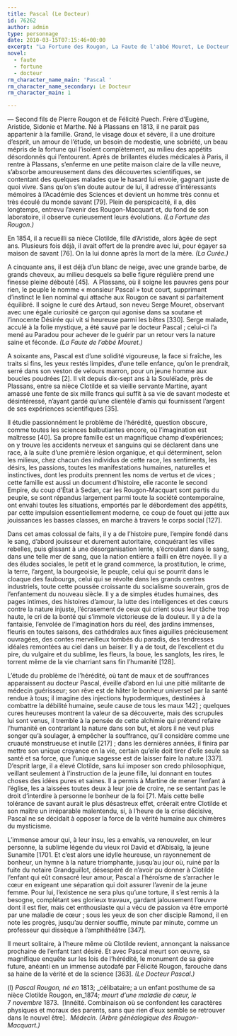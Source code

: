 ```yaml
---
title: Pascal (Le Docteur)
id: 76262
author: admin
type: personnage
date: 2010-03-15T07:15:46+00:00
excerpt: "La Fortune des Rougon, La Faute de l'abbé Mouret, Le Docteur Pascal"
novel:
  - faute
  - fortune
  - docteur
rm_character_name_main: 'Pascal '
rm_character_name_secondary: Le Docteur
rm_character_main: 1

---
```

— Second fils de Pierre Rougon et de Félicité Puech. Frère d&rsquo;Eugène, Aristide, Sidonie et Marthe. Né à Plassans en 1813, il ne parait pas appartenir à la famille. Grand, le visage doux et sévère, il a une droiture d&rsquo;esprit, un amour de l&rsquo;étude, un besoin de modestie, une sobriété, un beau mépris de la fortune qui l&rsquo;isolent complètement, au milieu des appétits désordonnés qui l&rsquo;entourent. Après de brillantes éludes médicales à Paris, il rentre à Plassans, s&rsquo;enferme en une petite maison claire de la ville neuve, s&rsquo;absorbe amoureusement dans des découvertes scientifiques, se contentant des quelques malades que le hasard lui envoie, gagnant juste de quoi vivre. Sans qu&rsquo;on s&rsquo;en doute autour de lui, il adresse d&rsquo;intéressants mémoires à l&rsquo;Académie des Sciences et devient un homme très connu et très écoulé du monde savant [79]. Plein de perspicacité, il a, dès longtemps, entrevu l&rsquo;avenir des Rougon-Macquart et, du fond de son laboratoire, il observe curieusement leurs évolutions. _(La Fortune des Rougon.)_

En 1854, il a recueilli sa nièce Clotilde, fille d&rsquo;Aristide, alors âgée de sept ans. Plusieurs fois déjà, il avait offert de la prendre avec lui, pour égayer sa maison de savant [76]. On la lui donne après la mort de la mère. _(La Curée.)_

A cinquante ans, il est déjà d&rsquo;un blanc de neige, avec une grande barbe, de grands cheveux, au milieu desquels sa belle figure régulière prend une finesse pleine débouté [45].  A Plassans, où il soigne les pauvres gens pour rien, le peuple le nomme « monsieur Pascal » tout court, supprimant d&rsquo;instinct le lien nominal qui attache aux Rougon ce savant si parfaitement équilibré. Il soigne le curé des Artaud, son neveu Serge Mouret, observant avec une égale curiosité ce garçon qui agonise dans sa soutane et l&rsquo;innocente Désirée qui vit si heureuse parmi les bêtes [330]. Serge malade, acculé à la folie mystique, a été sauvé par le docteur Pascal ; celui-ci l&rsquo;a mené au Paradou pour achever de le guérir par un retour vers la nature saine et féconde. _(La Faute de l&rsquo;abbé Mouret.)_

A soixante ans, Pascal est d&rsquo;une solidité vigoureuse, la face si fraîche, les traits si fins, les yeux restés limpides, d&rsquo;une telle enfance, qu&rsquo;on le prendrait, serré dans son veston de velours marron, pour un jeune homme aux boucles poudrées [2]. Il vit depuis dix-sept ans à la Souléïade, près de Plassans, entre sa nièce Clotilde et sa vieille servante Martine, ayant amassé une fente de six mille francs qui suffit à sa vie de savant modeste et désintéressé, n&rsquo;ayant gardé qu&rsquo;une clientèle d&rsquo;amis qui fournissent l&rsquo;argent de ses expériences scientifiques [35].

Il étudie passionnément le problème de l&rsquo;hérédité, question obscure, comme toutes les sciences balbutiantes encore, où l&rsquo;imagination est maîtresse [40]. Sa propre famille est un magnifique champ d&rsquo;expériences; on y trouve les accidents nerveux et sanguins qui se déclarent dans une race, à la suite d&rsquo;une première lésion organique, et qui déterminent, selon les milieux, chez chacun des individus de cette race, les sentiments, les désirs, les passions, toutes les manifestations humaines, naturelles et instinctives, dont les produits prennent les noms de vertus et de vices ; cette famille est aussi un document d&rsquo;histoire, elle raconte le second Empire, du coup d&rsquo;État à Sedan, car les Rougon-Macquart sont partis du peuple, se sont répandus largement parmi toute la société contemporaine, ont envahi toutes les situations, emportés par le débordement des appétits, par cette impulsion essentiellement moderne, ce coup de fouet qui jette aux jouissances les basses classes, en marche à travers !e corps social [127].

Dans cet amas colossal de faits, il y a de l&rsquo;histoire pure, l&rsquo;empire fondé dans le sang, d&rsquo;abord jouisseur et durement autoritaire, conquérant les villes rebelles, puis glissant à une désorganisation lente, s&rsquo;écroulant dans le sang, dans une telle mer de sang, que la nation entière a failli en être noyée. Il y a des éludes sociales, le petit et le grand commerce, la prostitution, le crime, la terre, l&rsquo;argent, la bourgeoisie, le peuple, celui qui se pourrit dans le cloaque des faubourgs, celui qui se révolte dans les grands centres industriels, toute cette poussée croissante du socialisme souverain, gros de l&rsquo;enfantement du nouveau siècle. Il y a de simples études humaines, des pages intimes, des histoires d&rsquo;amour, la lutte des intelligences et des cœurs contre la nature injuste, l&rsquo;écrasement de ceux qui crient sous leur tâche trop haute, le cri de la bonté qui s&rsquo;immole victorieuse de la douleur. II y a de la fantaisie, l&rsquo;envolée de l&rsquo;imagination hors du réel, des jardins immenses, fleuris en toutes saisons, des cathédrales aux fines aiguilles précieusement ouvragées, des contes merveilleux tombés du paradis, des tendresses idéales remontées au ciel dans un baiser. Il y a de tout, de l&rsquo;excellent et du pire, du vulgaire et du sublime, les fleurs, la boue, les sanglots, les rires, le torrent même de la vie charriant sans fin l&rsquo;humanité [128].

L&rsquo;étude du problème de l&rsquo;hérédité, où tant de maux et de souffrances apparaissent au docteur Pascal, éveille d&rsquo;abord en lui une pitié militante de médecin guérisseur; son rêve est de hâter le bonheur universel par la santé rendue à tous; il imagine des injections hypodermiques, destinées à combattre la débilité humaine, seule cause de tous les maux 142] ; quelques cures heureuses montrent la valeur de sa découverte, mais des scrupules lui sont venus, il tremble à la pensée de cette alchimie qui prétend refaire l&rsquo;humanité en contrariant la nature dans son but, et alors il ne veut plus songer qu&rsquo;à soulager, à empêcher la souffrance, qu&rsquo;il considère comme une cruauté monstrueuse et inutile [217] ; dans les dernières années, il finira par mettre son unique croyance en la vie, certain qu&rsquo;elle doit tirer d&rsquo;elle seule sa santé et sa force, que l&rsquo;unique sagesse est de laisser faire la nature [337]. D&rsquo;esprit large, il a élevé Clotilde, sans lui imposer son credo philosophique, veillant seulement à l&rsquo;instruction de la jeune fille, lui donnant en toutes choses des idées pures et saines. Il a permis à Martine de mener l&rsquo;enfant à l&rsquo;église, les a laissées toutes deux à leur joie de croire, ne se sentant pas le droit d&rsquo;interdire à personne le bonheur de la foi [71. Mais cette belle tolérance de savant aurait le plus désastreux effet, créerait entre Clotilde et son maître un irréparable malentendu, si, à l&rsquo;heure de la crise décisive, Pascal ne se décidait à opposer la force de la vérité humaine aux chimères du mysticisme.

L&rsquo;immense amour qui, à leur insu, les a envahis, va renouveler, en leur personne, la sublime légende du vieux roi David et d&rsquo;Abisaïg, la jeune Sunamite [1701. Et c&rsquo;est alors une idylle heureuse, un rayonnement de bonheur, un hymne à la nature triomphante, jusqu&rsquo;au jour où, ruiné par la fuite du notaire Grandguillot, désespéré de n&rsquo;avoir pu donner à Clotilde l&rsquo;enfant qui eût consacré leur amour, Pascal a l&rsquo;héroïsme de s&rsquo;arracher le cœur en exigeant une séparation qui doit assurer l&rsquo;avenir de la jeune femme. Pour lui, l&rsquo;existence ne sera plus qu&rsquo;une torture, il s&rsquo;est remis à la besogne, complétant ses glorieux travaux, gardant jalousement l&rsquo;œuvre dont il est fier, mais cet enthousiaste qui a vécu de passion va être emporté par une maladie de cœur ; sous les yeux de son cher disciple Ramond, il en note les progrès, jusqu&rsquo;au dernier souffle, minute par minute, comme un professeur qui dissèque à l&rsquo;amphithéâtre [347].

II meurt solitaire, à l&rsquo;heure même où Clotilde revient, annonçant la naissance prochaine de l&rsquo;enfant tant désiré. Et avec Pascal meurt son œuvre, sa magnifique enquête sur les lois de l&rsquo;hérédité, le monument de sa gloire future, anéanti en un immense autodafé par Félicité Rougon, farouche dans sa haine de la vérité et de la science [363]. _(Le Docteur Pascal.)_

(l) _Pascal Rougon, né en_ 1813; _célibataire; a un enfant posthume de sa nièce Clotilde Rougon, en_1874; _meurt d&rsquo;une maladie de cœur, le_ 7 _novembre_ 1873.  [Innéité. Combinaison où se confondent les caractères physiques et moraux des parents, sans que rien d&rsquo;eux semble se retrouver dans le nouvel être].  _Médecin._ _(Arbre généalogique des Rougon-Macquart.)_